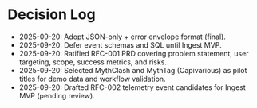 # Decision Log
- 2025-09-20: Adopt JSON-only + error envelope format (final).
- 2025-09-20: Defer event schemas and SQL until Ingest MVP.
- 2025-09-20: Ratified RFC-001 PRD covering problem statement, user targeting, scope, success metrics, and risks.
- 2025-09-20: Selected MythClash and MythTag (Capivarious) as pilot titles for demo data and workflow validation.
- 2025-09-20: Drafted RFC-002 telemetry event candidates for Ingest MVP (pending review).
